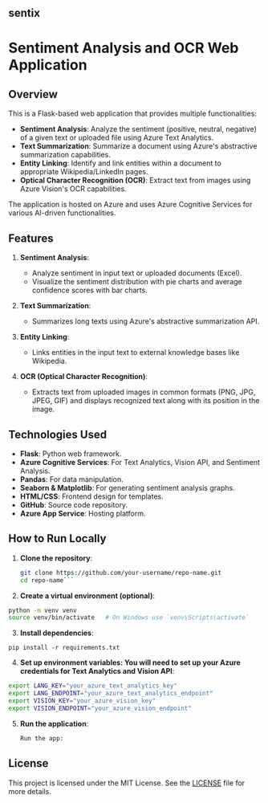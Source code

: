 ## sentix
# Sentiment Analysis and OCR Web Application

## Overview

This is a Flask-based web application that provides multiple functionalities:
- **Sentiment Analysis**: Analyze the sentiment (positive, neutral, negative) of a given text or uploaded file using Azure Text Analytics.
- **Text Summarization**: Summarize a document using Azure's abstractive summarization capabilities.
- **Entity Linking**: Identify and link entities within a document to appropriate Wikipedia/LinkedIn pages.
- **Optical Character Recognition (OCR)**: Extract text from images using Azure Vision's OCR capabilities.

The application is hosted on Azure and uses Azure Cognitive Services for various AI-driven functionalities.

## Features

1. **Sentiment Analysis**:
   - Analyze sentiment in input text or uploaded documents (Excel).
   - Visualize the sentiment distribution with pie charts and average confidence scores with bar charts.
  
2. **Text Summarization**:
   - Summarizes long texts using Azure's abstractive summarization API.
   
3. **Entity Linking**:
   - Links entities in the input text to external knowledge bases like Wikipedia.
   
4. **OCR (Optical Character Recognition)**:
   - Extracts text from uploaded images in common formats (PNG, JPG, JPEG, GIF) and displays recognized text along with its position in the image.

## Technologies Used

- **Flask**: Python web framework.
- **Azure Cognitive Services**: For Text Analytics, Vision API, and Sentiment Analysis.
- **Pandas**: For data manipulation.
- **Seaborn & Matplotlib**: For generating sentiment analysis graphs.
- **HTML/CSS**: Frontend design for templates.
- **GitHub**: Source code repository.
- **Azure App Service**: Hosting platform.

## How to Run Locally

1. **Clone the repository**:
   ```bash
   git clone https://github.com/your-username/repo-name.git
   cd repo-name```
2. **Create a virtual environment (optional)**:
```bash
python -m venv venv
source venv/bin/activate   # On Windows use `venv\Scripts\activate`
```
3. **Install dependencies**:
```Install dependencies:
pip install -r requirements.txt
```
4. **Set up environment variables: You will need to set up your Azure credentials for Text Analytics and Vision API**:
```bash
export LANG_KEY="your_azure_text_analytics_key"
export LANG_ENDPOINT="your_azure_text_analytics_endpoint"
export VISION_KEY="your_azure_vision_key"
export VISION_ENDPOINT="your_azure_vision_endpoint"
```
5. **Run the application**:
   ```bash
   Run the app:
   ```
## License

This project is licensed under the MIT License. See the [LICENSE](LICENSE) file for more details.
